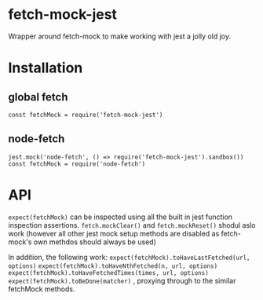# fetch-mock-jest

Wrapper around fetch-mock to make working with jest a jolly old joy.

# Installation

## global fetch

`const fetchMock = require('fetch-mock-jest')`

## node-fetch

```
jest.mock('node-fetch', () => require('fetch-mock-jest').sandbox())
const fetchMock = require('node-fetch')
```

# API

`expect(fetchMock)` can be inspected using all the built in jest function inspection assertions. `fetch.mockClear()` and `fetch.mockReset()` shodul aslo work (however all other jest mock setup methods are disabled as fetch-mock's own methdos should always be used)

In addition, the following work:
`expect(fetchMock).toHaveLastFetched(url, options)`
`expect(fetchMock).toHaveNthFetched(n, url, options)`
`expect(fetchMock).toHaveFetchedTimes(times, url, options)`
`expect(fetchMock).toBeDone(matcher)`
, proxying through to the similar fetchMock methods.
